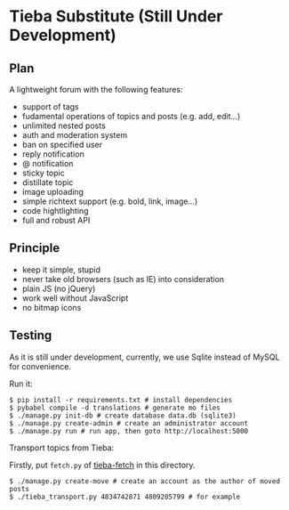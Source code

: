 # Tieba Substitute (Still Under Development)

## Plan

A lightweight forum with the following features:

- support of tags
- fudamental operations of topics and posts (e.g. add, edit...)
- unlimited nested posts
- auth and moderation system
- ban on specified user
- reply notification
- @ notification
- sticky topic
- distillate topic
- image uploading
- simple richtext support (e.g. bold, link, image...)
- code hightlighting
- full and robust API

## Principle

- keep it simple, stupid
- never take old browsers (such as IE) into consideration
- plain JS (no jQuery)
- work well without JavaScript
- no bitmap icons

## Testing

As it is still under development, currently, we use Sqlite instead of MySQL for convenience.

Run it:
    
    $ pip install -r requirements.txt # install dependencies
    $ pybabel compile -d translations # generate mo files
    $ ./manage.py init-db # create database data.db (sqlite3)
    $ ./manage.py create-admin # create an administrator account
    $ ./manage.py run # run app, then goto http://localhost:5000

Transport topics from Tieba:

Firstly, put `fetch.py` of [tieba-fetch](https://github.com/910JQK/tieba-fetch) in this directory.

    $ ./manage.py create-move # create an account as the author of moved posts
    $ ./tieba_transport.py 4834742871 4809205799 # for example
